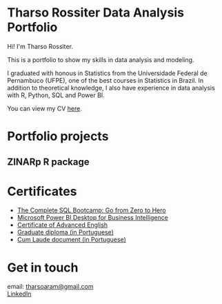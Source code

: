 # Tharso Rossiter Data Analysis Portfolio

Hi! I'm Tharso Rossiter.

This is a portfolio to show my skills in data analysis and modeling.

I graduated with honous in Statistics from the  Universidade Federal de Pernambuco (UFPE), one of the best courses in Statistics in Brazil. In addition to theoretical knowledge, I also have experience in data analysis with R, Python, SQL and Power BI.

You can view my CV [here](./CAETharsoRossiter.pdf).

# Portfolio projects

## ZINARp R package

# Certificates

* [The Complete SQL Bootcamp: Go from Zero to Hero](ude.my/UC-902e8147-e35b-420c-b5db-26bf03014cb5)
* [Microsoft Power BI Desktop for Business Intelligence](ude.my/UC-52945b6e-4c51-4465-8daa-760a6c677660)
* [Certificate of Advanced English](./CAETharsoRossiter.pdf)
* [Graduate diploma (in Portuguese)](./diplomaTharsoRossiter.pdf)
* [Cum Laude document (in Portuguese)](./laureaTharsoRossiter.pdf)

# Get in touch

email: tharsoaram@gmail.com \
[LinkedIn](https://www.linkedin.com/in/tharso-rossiter-a03948197/)
